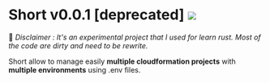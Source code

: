 # Short v0.0.1 [deprecated] ![](https://github.com/vincent-herlemont/short/workflows/Rust/badge.svg)

:construction: *Disclaimer : It's an experimental project that I used for learn rust. Most of the code are dirty and need to be rewrite.*

Short allow to manage easily **multiple cloudformation projects** with **multiple environments** using .env files.